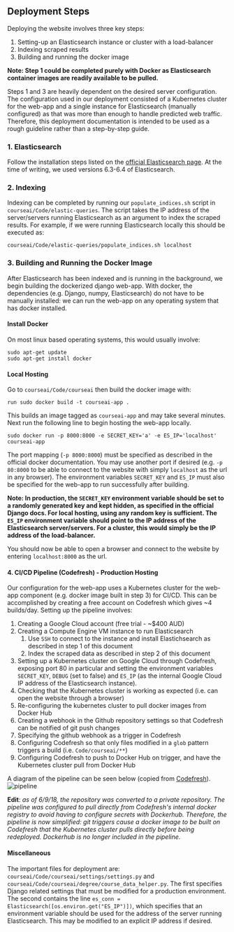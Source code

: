 ## Deployment Steps
Deploying the website involves three key steps:
1. Setting-up an Elasticsearch instance or cluster with a load-balancer
2. Indexing scraped results
3. Building and running the docker image

**Note: Step 1 could be completed purely with Docker as Elasticsearch container images are readily available to be pulled.** 

Steps 1 and 3 are heavily dependent on the desired server configuration. The configuration used in our deployment consisted of a Kubernetes cluster for the web-app and a single instance for Elasticsearch (manually configured) as that was more than enough to handle predicted web traffic. Therefore, this deployment documentation is intended to be used as a rough guideline rather than a step-by-step guide.

### 1. Elasticsearch
Follow the installation steps listed on the [official Elasticsearch page](https://www.elastic.co/downloads/elasticsearch). At the time of writing, we used versions 6.3-6.4 of Elasticsearch. 

### 2. Indexing
Indexing can be completed by running our `populate_indices.sh` script in `courseai/Code/elastic-queries`. The script takes the IP address of the server/servers running Elasticsearch as an argument to index the scraped results. For example, if we were running Elasticsearch locally this should be executed as:
```
courseai/Code/elastic-queries/populate_indices.sh localhost
```

### 3. Building and Running the Docker Image
After Elasticsearch has been indexed and is running in the background, we begin building the dockerized django web-app. With docker, the dependencies (e.g. Django, numpy, Elasticsearch) do not have to be manually installed: we can run the web-app on any operating system that has docker installed.
#### Install Docker
On most linux based operating systems, this would usually involve:
```
sudo apt-get update
sudo apt-get install docker
```

#### Local Hosting
Go to `courseai/Code/courseai` then build the docker image with:
```
run sudo docker build -t courseai-app .
```
This builds an image tagged as `courseai-app` and may take several minutes. Next run the following line to begin hosting the web-app locally. 
```
sudo docker run -p 8000:8000 -e SECRET_KEY='a' -e ES_IP='localhost' courseai-app
```

The port mapping (`-p 8000:8000`) must be specified as described in the official docker documentation. You may use another port if desired (e.g. `-p 80:8000` to be able to connect to the website with simply `localhost` as the url in any browser). The environment variables `SECRET_KEY` and `ES_IP` must also be specified for the web-app to run successfully after building.

**Note: In production, the `SECRET_KEY` environment variable should be set to a randomly generated key and kept hidden, as specified in the official Django docs. For local hosting, using any random key is sufficient. The `ES_IP` environment variable should point to the IP address of the Elasticsearch server/servers. For a cluster, this would simply be the IP address of the load-balancer.**

You should now be able to open a browser and connect to the website by entering
`localhost:8000` as the url.

#### 4. CI/CD Pipeline (Codefresh) - Production Hosting
Our configuration for the web-app uses a Kubernetes cluster for the web-app component (e.g. docker image built in step 3) for CI/CD. This can be accomplished by creating a free account on Codefresh which gives ~4 builds/day. Setting up the pipeline involves:
1. Creating a Google Cloud account (free trial - ~$400 AUD)
2. Creating a Compute Engine VM instance to run Elasticsearch
    1. Use `SSH` to connect to the instance and install Elastichsearch as described in step 1 of this document
    2. Index the scraped data as described in step 2 of this document
3. Setting up a Kubernetes cluster on Google Cloud through Codefresh, exposing port 80 in particular and setting the environment variables `SECRET_KEY`, `DEBUG` (set to false) and `ES_IP` (as the internal Google Cloud IP address of the Elasticsearch instance).
4. Checking that the Kubernetes cluster is working as expected (i.e. can open the website through a browser)
5. Re-configuring the kubernetes cluster to pull docker images from Docker Hub
6. Creating a webhook in the Github repository settings so that Codefresh can be notified of git push changes
7. Specifying the github webhook as a trigger in Codefresh
8. Configuring Codefresh so that only files modified in a `glob` pattern triggers a build (i.e. `Code/courseai/**`)
9. Configuring Codefresh to push to Docker Hub on trigger, and have the Kubernetes cluster pull from Docker Hub

A diagram of the pipeline can be seen below (copied from [Codefresh](https://codefresh.io/docs/images/getting-started/quick-start-k8s/overview.png)).
![pipeline](https://codefresh.io/docs/images/getting-started/quick-start-k8s/overview.png)

**Edit**: *as of 6/9/18, the repository was converted to a private repository. The pipeline was configured to pull directly from Codefresh's internal docker registry to avoid having to configure secrets with Dockerhub. Therefore, the pipeline is now simplified: git triggers cause a docker image to be built on Codefresh that the Kubernetes cluster pulls directly before being redeployed. Dockerhub is no longer included in the pipeline.*

#### Miscellaneous
The important files for deployment are: `courseai/Code/courseai/settings/settings.py` and `courseai/Code/courseai/degree/course_data_helper.py`. The first specifies Django related settings that must be modified for a production environment. The second contains the line `es_conn = Elasticsearch([os.environ.get("ES_IP")])`, which specifies that an environment variable should be used for the address of the server running Elasticsearch. This may be modified to an explicit IP address if desired.
